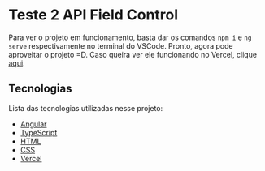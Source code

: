 # Teste 2 API Field Control
Para ver o projeto em funcionamento, basta dar os comandos `npm i` e `ng serve` respectivamente no terminal do VSCode. Pronto, agora pode aproveitar o projeto =D. Caso queira ver ele funcionando no Vercel, clique [aqui](https://fc2-roan.vercel.app/).


## Tecnologias
Lista das tecnologias utilizadas nesse projeto:

- [Angular](https://angular.io/)
- [TypeScript](https://www.typescriptlang.org/)
- [HTML](https://developer.mozilla.org/pt-BR/docs/Web/HTML)
- [CSS](https://developer.mozilla.org/pt-BR/docs/Web/CSS)
- [Vercel](https://vercel.com/)
